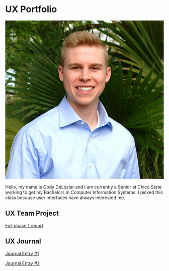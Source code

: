 # UX Portfolio

![alt text](assets/cdeloizer.jpg "Picture of myself")

Hello, my name is Cody DeLozier and I am currently a Senior at Chico State working to get my Bachelors in Computer Information Systems. I picked this class because user interfaces have always interested me.

## UX Team Project
[Full phase 1 report](https://usabilityengineering.github.io/Fierce/)

## UX Journal

[Journal Entry #1](journal-01/journal1.md)

[Journal Entry #2](journal-02/journal2.md)

